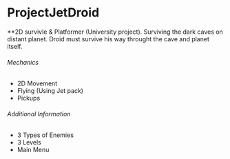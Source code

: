 # ProjectJetDroid

**2D survivle & Platformer (University project).
Surviving the dark caves on distant planet. Droid must survive his way throught the cave and planet itself.

###### Mechanics
- 2D Movement
- Flying (Using Jet pack)
- Pickups

###### Additional Information
- 3 Types of Enemies
- 3 Levels
- Main Menu


